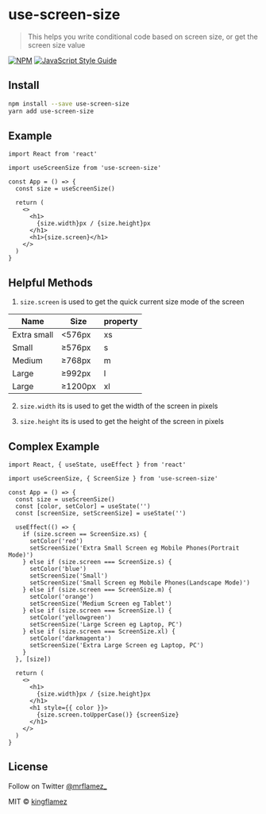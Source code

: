 # use-screen-size

> This helps you write conditional code based on screen size, or get the screen size value

[![NPM](https://img.shields.io/npm/v/use-screen-size.svg)](https://www.npmjs.com/package/use-screen-size) [![JavaScript Style Guide](https://img.shields.io/badge/code_style-standard-brightgreen.svg)](https://standardjs.com)

## Install

```bash
npm install --save use-screen-size
yarn add use-screen-size
```

## Example

```tsx
import React from 'react'

import useScreenSize from 'use-screen-size'

const App = () => {
  const size = useScreenSize()

  return (
    <>
      <h1>
        {size.width}px / {size.height}px
      </h1>
      <h1>{size.screen}</h1>
    </>
  )
}
```

## Helpful Methods

1. `size.screen` is used to get the quick current size mode of the screen

| Name        | Size    | property |
| ----------- | ------- | -------- |
| Extra small | <576px  | xs       |
| Small       | ≥576px  | s        |
| Medium      | ≥768px  | m        |
| Large       | ≥992px  | l        |
| Large       | ≥1200px | xl       |

2. `size.width` its is used to get the width of the screen in pixels

3. `size.height` its is used to get the height of the screen in pixels

## Complex Example

```tsx
import React, { useState, useEffect } from 'react'

import useScreenSize, { ScreenSize } from 'use-screen-size'

const App = () => {
  const size = useScreenSize()
  const [color, setColor] = useState('')
  const [screenSize, setScreenSize] = useState('')

  useEffect(() => {
    if (size.screen == ScreenSize.xs) {
      setColor('red')
      setScreenSize('Extra Small Screen eg Mobile Phones(Portrait Mode)')
    } else if (size.screen === ScreenSize.s) {
      setColor('blue')
      setScreenSize('Small')
      setScreenSize('Small Screen eg Mobile Phones(Landscape Mode)')
    } else if (size.screen === ScreenSize.m) {
      setColor('orange')
      setScreenSize('Medium Screen eg Tablet')
    } else if (size.screen === ScreenSize.l) {
      setColor('yellowgreen')
      setScreenSize('Large Screen eg Laptop, PC')
    } else if (size.screen === ScreenSize.xl) {
      setColor('darkmagenta')
      setScreenSize('Extra Large Screen eg Laptop, PC')
    }
  }, [size])

  return (
    <>
      <h1>
        {size.width}px / {size.height}px
      </h1>
      <h1 style={{ color }}>
        {size.screen.toUpperCase()} {screenSize}
      </h1>
    </>
  )
}
```

## License

Follow on Twitter [@mrflamez_](https://twitter.com/mrflamez_)

MIT © [kingflamez](https://github.com/kingflamez)
